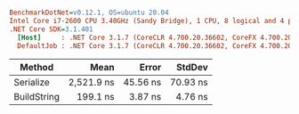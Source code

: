 ``` ini

BenchmarkDotNet=v0.12.1, OS=ubuntu 20.04
Intel Core i7-2600 CPU 3.40GHz (Sandy Bridge), 1 CPU, 8 logical and 4 physical cores
.NET Core SDK=3.1.401
  [Host]     : .NET Core 3.1.7 (CoreCLR 4.700.20.36602, CoreFX 4.700.20.37001), X64 RyuJIT
  DefaultJob : .NET Core 3.1.7 (CoreCLR 4.700.20.36602, CoreFX 4.700.20.37001), X64 RyuJIT


```
|      Method |       Mean |    Error |   StdDev |
|------------ |-----------:|---------:|---------:|
|   Serialize | 2,521.9 ns | 45.56 ns | 70.93 ns |
| BuildString |   199.1 ns |  3.87 ns |  4.76 ns |
